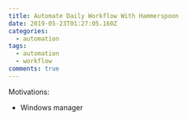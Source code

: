 ```yaml
---
title: Automate Daily Workflow With Hammerspoon
date: 2019-05-23T01:27:05.160Z
categories:
  - automation
tags:
  - automation
  - workflow
comments: true
---
```

Motivations:

- Windows manager
